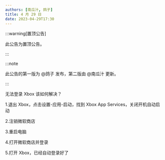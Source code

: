 ```yaml
---
authors: [南瓜汁, 鸽子]
title: 4 月 29 日
date: 2023-04-29T17:30
---
```


:::warning[置顶公告]

此公告为置顶公告。

:::

:::note

此公告的第一版为 @鸽子 发布，第二版由 @南瓜汁 更新。

:::

无法登录 Xbox 该如何解决？

1.退出 Xbox，点击设置-应用-启动，找到 Xbox App Services，关闭开机自动启动

2.注销微软商店

3.重启电脑

4.打开微软商店并登录

5.打开 Xbox，已经自动登录好了
